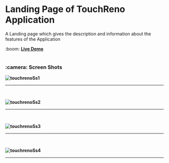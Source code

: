 # Landing Page of TouchReno Application


<p>A Landing page which gives the description and information about the features of the Application</p>
 :boom: <b><a href="https://touchreno.netlify.app/">Live Demo</a><b />
 
 <br /> 
 <br />
<h3> :camera: <b>Screen Shots</b> </h3>

![touchrenoSs1](https://user-images.githubusercontent.com/68849782/192138408-d59f043d-e8b8-46ec-a67c-769e572607d2.png)
<hr><br /> 

![touchrenoSs2](https://user-images.githubusercontent.com/68849782/192138556-75adcc40-d63c-42c6-8ef5-40b6590254f3.png)
<hr><br /> 

![touchrenoSs3](https://user-images.githubusercontent.com/68849782/192138612-4cd88e02-d6c7-48c8-8d80-1083afb5e1c0.png)
<hr><br /> 

![touchrenoSs4](https://user-images.githubusercontent.com/68849782/192138629-dd11383f-27f1-4742-a359-3a83b591c6df.png)
<hr><br /> 


